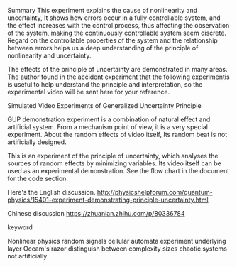 
Summary
 This experiment explains the cause of nonlinearity and uncertainty, It shows how errors occur in a fully controllable system, and the effect increases with the control process, thus affecting the observation of the system, making the continuously controllable system seem discrete.
Regard on the controllable properties of the system and the relationship between errors helps us a deep understanding of the principle of nonlinearity and uncertainty.

The effects of the principle of uncertainty are demonstrated in many areas. The author found in the accident experiment that the following experimentis is  useful to help understand the principle and interpretation, so the experimental video will be sent here for your reference.

Simulated Video Experiments of Generalized Uncertainty Principle

GUP demonstration experiment is a combination of natural effect and artificial system. From a mechanism point of view, it is a very special experiment. About the random effects of video itself, Its random beat is not artificially designed.

This is an experiment of the principle of uncertainty, which analyses the sources of random effects by minimizing variables. 
Its video itself can be used as an experimental demonstration. See the flow chart in the document for the code section.



Here's the English discussion.
http://physicshelpforum.com/quantum-physics/15401-experiment-demonstrating-principle-uncertainty.html

Chinese discussion
https://zhuanlan.zhihu.com/p/80336784

keyword

 Nonlinear physics 
random signals
cellular automata
 experiment
underlying layer
Occam's razor
distinguish between complexity sizes
chaotic systems
not artificially
